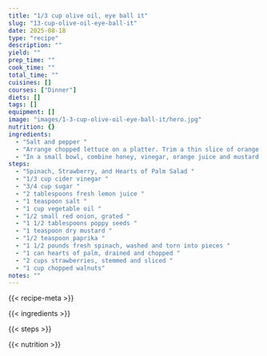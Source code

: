 ```yaml
---
title: "1/3 cup olive oil, eye ball it"
slug: "13-cup-olive-oil-eye-ball-it"
date: 2025-08-18
type: "recipe"
description: ""
yield: ""
prep_time: ""
cook_time: ""
total_time: ""
cuisines: []
courses: ["Dinner"]
diets: []
tags: []
equipment: []
image: "images/1-3-cup-olive-oil-eye-ball-it/hero.jpg"
nutrition: {}
ingredients:
  - "Salt and pepper "
  - "Arrange chopped lettuce on a platter. Trim a thin slice of orange skin down to the flesh off the top and bottom of the orange. Stand the orange upright and trim off strips of the remaining peel working from top to bottom around the orange. Cut each orange then in 1/2 lengthwise. Slice the 1/2 oranges into 1/2 moon shapes. Arrange the sliced oranges around the chopped romaine. Lightly toast the almonds in a small skillet over moderate heat or in a toaster or conventional oven. Top the romaine and oranges with toasted almonds and chopped tarragon. "
  - "In a small bowl, combine honey, vinegar, orange juice and mustard with a whisk. Stream in the oil while continuing to whisk the dressing to combine it. Pour the dressing evenly over the entire salad platter in a slow, thin stream. Season the salad with salt and pepper. The salad is pretty as is, no tossing."
steps:
  - "Spinach, Strawberry, and Hearts of Palm Salad "
  - "1/3 cup cider vinegar "
  - "3/4 cup sugar "
  - "2 tablespoons fresh lemon juice "
  - "1 teaspoon salt "
  - "1 cup vegetable oil "
  - "1/2 small red onion, grated "
  - "1 1/2 tablespoons poppy seeds "
  - "1 teaspoon dry mustard "
  - "1/2 teaspoon paprika "
  - "1 1/2 pounds fresh spinach, washed and torn into pieces "
  - "1 can hearts of palm, drained and chopped "
  - "2 cups strawberries, stemmed and sliced "
  - "1 cup chopped walnuts"
notes: ""
---
```

{{< recipe-meta >}}

{{< ingredients >}}

{{< steps >}}

{{< nutrition >}}

